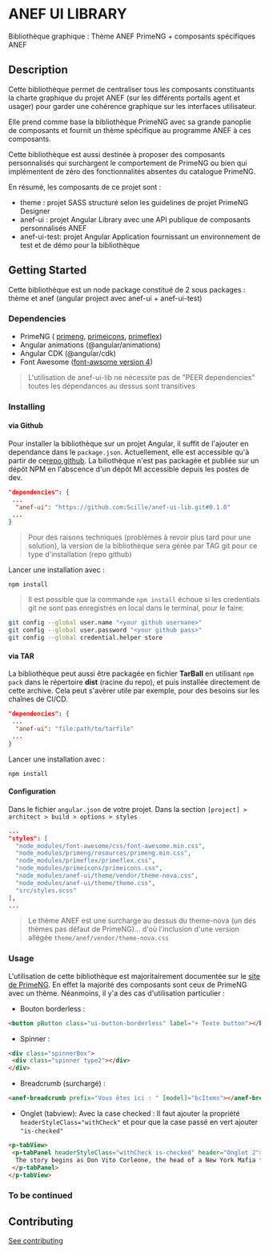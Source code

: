 # ANEF UI LIBRARY

Bibliothèque graphique : Thème ANEF PrimeNG + composants spécifiques ANEF

## Description

Cette bibliothèque permet de centraliser tous les composants constituants la charte graphique du projet ANEF (sur les différents portails agent et usager) pour garder une cohérence graphique sur les interfaces utilisateur.

Elle prend comme base la bibliothèque PrimeNG avec sa grande panoplie de composants et fournit un thème spécifique au programme ANEF à ces composants.

Cette bibliothèque est aussi destinée à proposer des composants personnalisés qui surchargent le comportement de PrimeNG ou bien qui implémentent de zéro des fonctionnalités absentes du catalogue PrimeNG.

En résumé, les composants de ce projet sont :

* theme : projet SASS structuré selon les guidelines de projet PrimeNG Designer
* anef-ui : projet Angular Library avec une API publique de composants personnalisés ANEF
* anef-ui-test: projet Angular Application fournissant un environnement de test et de démo pour la bibliothèque

## Getting Started

Cette bibliothèque est un node package constitué de 2 sous packages : thème et anef (angular project avec anef-ui + anef-ui-test)

### Dependencies

* PrimeNG (
[primeng](https://github.com/primefaces/primeng),
[primeicons](https://github.com/primefaces/primeicons),
[primeflex](https://github.com/primefaces/primeflex))
* Angular animations (@angular/animations)
* Angular CDK (@angular/cdk)
* Font Awesome ([font-awsome version 4](https://fontawesome.com/v4.7.0/))

> L'utilisation de anef-ui-lib ne nécessite pas de "PEER dependencies" toutes les dépendances au dessus sont transitives

### Installing

#### via Github

Pour installer la bibliothèque sur un projet Angular, il suffit de l'ajouter en dependance dans le  ``package.json``. Actuellement, elle est accessible qu'à partir de ce[repo github](https://github.com/Scille/anef-ui-lib). La biliothèque n'est pas packagée et publiée sur un dépôt NPM en l'abscence d'un dépôt MI accessible depuis les postes de dev.

```json
"dependencies": {
 ...
  "anef-ui": "https://github.com:Scille/anef-ui-lib.git#0.1.0"
 ...
}
```

> Pour des raisons techniques (problèmes à revoir plus tard pour une solution), la version de la bibliothèque sera gérée par TAG git pour ce type d'installation (repo github)

Lancer une installation avec :

```shell
npm install
```

> Il est possible que la commande `npm install` échoue si les credentials git ne sont pas enregistrés en local dans le terminal, pour le faire:

``` bash
git config --global user.name "<your github usernane>"
git config --global user.password "<your github pass>"
git config --global credential.helper store
```

#### via TAR

La bibliothèque peut aussi être packagée en fichier **TarBall** en utilisant ``npm pack`` dans le répertoire **dist** (racine du repo), et puis installée directement de cette archive. Cela peut s'avèrer utile par exemple, pour des besoins sur les chaînes de CI/CD.

```json
"dependencies": {
 ...
  "anef-ui": "file:path/to/tarfile"
 ...
}
```

Lancer une installation avec :

```shell
npm install
```

#### Configuration

Dans le fichier ``angular.json`` de votre projet. Dans la section
``[project] > architect > build > options > styles``

```json
...
"styles": [
  "node_modules/font-awesome/css/font-awesome.min.css",
  "node_modules/primeng/resources/primeng.min.css",
  "node_modules/primeflex/primeflex.css",
  "node_modules/primeicons/primeicons.css",
  "node_modules/anef-ui/theme/vendor/theme-nova.css",
  "node_modules/anef-ui/theme/theme.css",
  "src/styles.scss"
],
...
```

> Le thème ANEF est une surcharge au dessus du theme-nova (un des thèmes pas défaut de PrimeNG)... d'où l'inclusion d'une version allégée ``theme/anef/vendor/theme-nova.css``

### Usage

L'utilisation de cette bibliothèque est majoritairement documentée sur le [site de PrimeNG](https://www.primefaces.org/primeng). En effet la majorité des composants sont ceux de PrimeNG avec un thème. Néanmoins, il y'a des cas d'utilisation particulier :

* Bouton borderless :

```html
<button pButton class="ui-button-borderless" label="+ Texte button"></button>
```

* Spinner :

```html
<div class="spinnerBox">
 <div class="spinner type2"></div>
</div>
```

* Breadcrumb (surchargé) :

```html
<anef-breadcrumb prefix="Vous êtes ici : " [model]="bcItems"></anef-breadcrumb>
```

* Onglet (tabview):
Avec la case checked : Il faut ajouter la propriété ``headerStyleClass="withCheck"``
et pour que la case passé en vert ajouter ``"is-checked"``

```html
<p-tabView>
 <p-tabPanel headerStyleClass="withCheck is-checked" header="Onglet 2">
  The story begins as Don Vito Corleone, the head of a New York Mafia family,
 </p-tabPanel>
</p-tabView>
```

### To be continued

## Contributing

[See contributing](CONTRIBUTING.md)
